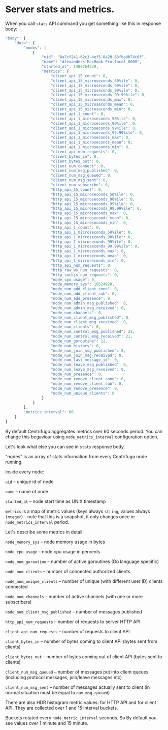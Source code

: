 # Server stats and metrics.

When you call `stats` API command you get something like this in response body:

```javascript
"body": {
    "data": {
        "nodes": [
            {
                "uid": "8a7cf241-62c3-4ef5-8a20-83fbadb74c6f",
                "name": "Alexanders-MacBook-Pro.local_8000",
                "started_at": 1480764329,
                "metrics": {
                    "client_api_15_count": 0,
                    "client_api_15_microseconds_50%ile": 0,
                    "client_api_15_microseconds_90%ile": 0,
                    "client_api_15_microseconds_99%ile": 0,
                    "client_api_15_microseconds_99.99%ile": 0,
                    "client_api_15_microseconds_max": 0,
                    "client_api_15_microseconds_mean": 0,
                    "client_api_15_microseconds_min": 0,
                    "client_api_1_count": 0,
                    "client_api_1_microseconds_50%ile": 0,
                    "client_api_1_microseconds_90%ile": 0,
                    "client_api_1_microseconds_99%ile": 0,
                    "client_api_1_microseconds_99.99%ile": 0,
                    "client_api_1_microseconds_max": 0,
                    "client_api_1_microseconds_mean": 0,
                    "client_api_1_microseconds_min": 0,
                    "client_api_num_requests": 0,
                    "client_bytes_in": 0,
                    "client_bytes_out": 0,
                    "client_num_connect": 0,
                    "client_num_msg_published": 0,
                    "client_num_msg_queued": 0,
                    "client_num_msg_sent": 0,
                    "client_num_subscribe": 0,
                    "http_api_15_count": 0,
                    "http_api_15_microseconds_50%ile": 0,
                    "http_api_15_microseconds_90%ile": 0,
                    "http_api_15_microseconds_99%ile": 0,
                    "http_api_15_microseconds_99.99%ile": 0,
                    "http_api_15_microseconds_max": 0,
                    "http_api_15_microseconds_mean": 0,
                    "http_api_15_microseconds_min": 0,
                    "http_api_1_count": 0,
                    "http_api_1_microseconds_50%ile": 0,
                    "http_api_1_microseconds_90%ile": 0,
                    "http_api_1_microseconds_99%ile": 0,
                    "http_api_1_microseconds_99.99%ile": 0,
                    "http_api_1_microseconds_max": 0,
                    "http_api_1_microseconds_mean": 0,
                    "http_api_1_microseconds_min": 0,
                    "http_api_num_requests": 0,
                    "http_raw_ws_num_requests": 0,
                    "http_sockjs_num_requests": 0,
                    "node_cpu_usage": 0,
                    "node_memory_sys": 10524920,
                    "node_num_add_client_conn": 0,
                    "node_num_add_client_sub": 0,
                    "node_num_add_presence": 0,
                    "node_num_admin_msg_published": 0,
                    "node_num_admin_msg_received": 0,
                    "node_num_channels": 0,
                    "node_num_client_msg_published": 0,
                    "node_num_client_msg_received": 0,
                    "node_num_clients": 0,
                    "node_num_control_msg_published": 21,
                    "node_num_control_msg_received": 21,
                    "node_num_goroutine": 12,
                    "node_num_history": 0,
                    "node_num_join_msg_published": 0,
                    "node_num_join_msg_received": 0,
                    "node_num_last_message_id": 0,
                    "node_num_leave_msg_published": 0,
                    "node_num_leave_msg_received": 0,
                    "node_num_presence": 0,
                    "node_num_remove_client_conn": 0,
                    "node_num_remove_client_sub": 0,
                    "node_num_remove_presence": 0,
                    "node_num_unique_clients": 0
                }
            }
        ],
        "metrics_interval": 60
    }
}
```

By default Centrifugo aggregates metrics over 60 seconds period. You can change this begaviour using `node_metrics_interval` configuration option.

Let's look what else you can see in `stats` response body.

"nodes" is an array of stats information from every Centrifugo node running.

Inside every node:

`uid` – unique id of node

`name` – name of node

`started_at` – node start time as UNIX timestamp

`metrics` is a map of metric values (keys always `string`, values always `integer`) - note that this is a snapshot, it only changes once in `node_metrics_interval` period.


Let's describe some metrics in detail:

`node_memory_sys` – node memory usage in bytes

`node_cpu_usage` – node cpu usage in percents

`node_num_goroutine` – number of active goroutines (Go language specific)

`node_num_clients` – number of connected authorized clients

`node_num_unique_clients` – number of unique (with different user ID) clients connected

`node_num_channels` – number of active channels (with one or more subscribers)

`node_num_client_msg_published` – number of messages published

`http_api_num_requests` – number of requests to server HTTP API

`client_api_num_requests` – number of requests to client API

`client_bytes_in` – number of bytes coming to client API (bytes sent from clients)

`client_bytes_out` – number of bytes coming out of client API (bytes sent to clients)

`client_num_msg_queued` – number of messages put into client queues (including protocol messages, join/leave messages etc)

`client_num_msg_sent` – number of messages actually sent to client (in normal situation must be equal to `num_msg_queued`)

There are also HDR histogram metric values: for HTTP API and for client API. They are collected over 1 and 15 interval buckets.

Buckets rotated every `node_metric_interval` seconds. So By default you see values over 1 minute and 15 minute.
